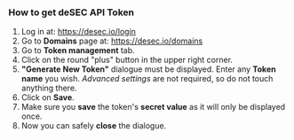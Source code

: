 ### How to get deSEC API Token
1. Log in at: https://desec.io/login
2. Go to **Domains** page at: https://desec.io/domains
3. Go to **Token management** tab.
4. Click on the round "plus" button in the upper right corner.
5. **"Generate New Token"** dialogue must be displayed. Enter any **Token name** you wish. *Advanced settings* are not required, so do not touch anything there.
6. Click on **Save**.
7. Make sure you **save** the token's **secret value** as it will only be displayed once.
8. Now you can safely **close** the dialogue.